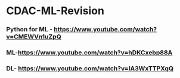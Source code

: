 # CDAC-ML-Revision

### Python for ML - https://www.youtube.com/watch?v=CMEWVn1uZpQ
### ML-https://www.youtube.com/watch?v=hDKCxebp88A
### DL- https://www.youtube.com/watch?v=IA3WxTTPXqQ
